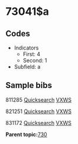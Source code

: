 # 73041$a

## Codes

-   Indicators
    -   First: 4
    -   Second: 1
-   Subfield: a

## Sample bibs

811285 [Quicksearch](https://search.library.yale.edu/catalog/811285) [VXWS](http://prodorbis.library.yale.edu:7014/vxws/GetHoldingsService?bibId=811285)

821251 [Quicksearch](https://search.library.yale.edu/catalog/821251) [VXWS](http://prodorbis.library.yale.edu:7014/vxws/GetHoldingsService?bibId=821251)

831172 [Quicksearch](https://search.library.yale.edu/catalog/831172) [VXWS](http://prodorbis.library.yale.edu:7014/vxws/GetHoldingsService?bibId=831172)

**Parent topic:**[730](../../tags/730/730.md)

